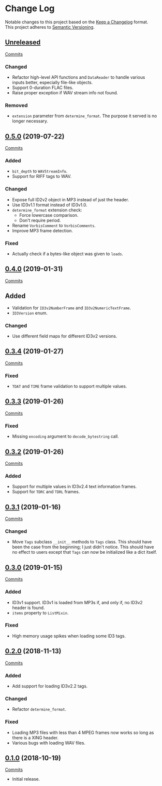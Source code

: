 # Change Log

Notable changes to this project based on the [Keep a Changelog](https://keepachangelog.com) format.
This project adheres to [Semantic Versioning](https://semver.org).


## [Unreleased](https://github.com/thebigmunch/audio-metadata/tree/master)

[Commits](https://github.com/thebigmunch/audio-metadata/compare/0.5.0...master)

### Changed

* Refactor high-level API functions and ``DataReader`` to handle
	various inputs better, especially file-like objects.
* Support 0-duration FLAC files.
* Raise proper exception if WAV stream info not found.

### Removed

* ``extension`` parameter from ``determine_format``.
	The purpose it served is no longer necessary.


## [0.5.0](https://github.com/thebigmunch/audio-metadata/releases/tag/0.5.0) (2019-07-22)

[Commits](https://github.com/thebigmunch/audio-metadata/compare/0.4.0...0.5.0)

### Added

* ``bit_depth`` to ``WAVStreamInfo``.
* Support for RIFF tags to WAV.

### Changed

* Expose full ID2v2 object in MP3 instead of just the header.
* Use ID3v1.1 format instead of ID3v1.0.
* ``determine_format`` extension check:
	* Force lowercase comparison.
	* Don't require period.
* Rename ``VorbisComment`` to ``VorbisComments``.
* Improve MP3 frame detection.

### Fixed

* Actually check if a bytes-like object was given to ``loads``.


## [0.4.0](https://github.com/thebigmunch/audio-metadata/releases/tag/0.4.0) (2019-01-31)

[Commits](https://github.com/thebigmunch/audio-metadata/compare/0.3.4...0.4.0)

## Added

* Validation for ``ID3v2NumberFrame`` and ``ID3v2NumericTextFrame``.
* ``ID3Version`` enum.

### Changed

* Use different field maps for different ID3v2 versions.


## [0.3.4](https://github.com/thebigmunch/audio-metadata/releases/tag/0.3.4) (2019-01-27)

[Commits](https://github.com/thebigmunch/audio-metadata/compare/0.3.3...0.3.4)

### Fixed

* ``TDAT`` and ``TIME`` frame validation to support multiple values.


## [0.3.3](https://github.com/thebigmunch/audio-metadata/releases/tag/0.3.3) (2019-01-26)

[Commits](https://github.com/thebigmunch/audio-metadata/compare/0.3.2...0.3.3)

### Fixed

* Missing ``encoding`` argument to ``decode_bytestring`` call.


## [0.3.2](https://github.com/thebigmunch/audio-metadata/releases/tag/0.3.2) (2019-01-26)

[Commits](https://github.com/thebigmunch/audio-metadata/compare/0.3.1...0.3.2)

### Added

* Support for multiple values in ID3v2.4 text information frames.
* Support for ``TDRC`` and ``TDRL`` frames.


## [0.3.1](https://github.com/thebigmunch/audio-metadata/releases/tag/0.3.1) (2019-01-16)

[Commits](https://github.com/thebigmunch/audio-metadata/compare/0.3.0...0.3.1)

### Changed

* Move ``Tags`` subclass ``__init__`` methods to ``Tags`` class.
	This should have been the case from the beginning; I just didn't notice.
	This should have no effect to users except that ``Tags`` can now be
	initialized like a dict itself.


## [0.3.0](https://github.com/thebigmunch/audio-metadata/releases/tag/0.3.0) (2019-01-15)

[Commits](https://github.com/thebigmunch/audio-metadata/compare/0.2.0...0.3.0)

### Added

* ID3v1 support. ID3v1 is loaded from MP3s if, and only if, no ID3v2 header is found.
* ``items`` property to ``ListMixin``.

### Fixed

* High memory usage spikes when loading some ID3 tags.


## [0.2.0](https://github.com/thebigmunch/audio-metadata/releases/tag/0.2.0) (2018-11-13)

[Commits](https://github.com/thebigmunch/audio-metadata/compare/0.1.0...0.2.0)

### Added

* Add support for loading ID3v2.2 tags.

### Changed

* Refactor ``determine_format``.

### Fixed

* Loading MP3 files with less than 4 MPEG frames
	now works so long as there is a XING header.
* Various bugs with loading WAV files.


## [0.1.0](https://github.com/thebigmunch/audio-metadata/releases/tag/0.1.0) (2018-10-19)

[Commits](https://github.com/thebigmunch/audio-metadata/commit/63d7eebe98d4d99cc27cfa2385cc2965cca22676)

* Initial release.
